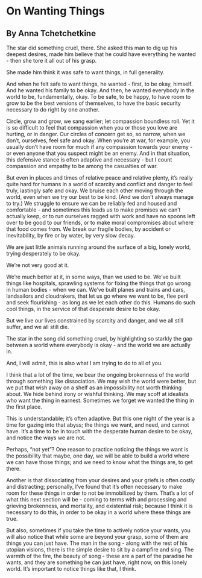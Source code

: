 # On Wanting Things
## By Anna Tchetchetkine

The star did something cruel, there. She asked this man to dig up his deepest desires, made him believe that he could have everything he wanted - then she tore it all out of his grasp.

She made him think it was safe to want things, in full generality.

And when he felt safe to want things, he wanted - first, to be okay, himself. And he wanted his family to be okay. And then, he wanted everybody in the world to be, fundamentally, okay. To be safe, to be happy, to have room to grow to be the best versions of themselves, to have the basic security necessary to do right by one another.

Circle, grow and grow, we sang earlier; let compassion boundless roll. Yet it is so difficult to feel that compassion when you or those you love are hurting, or in danger. Our circles of concern get so, so narrow, when we don’t, ourselves, feel safe and okay. When you’re at war, for example, you usually don’t have room for much if any compassion towards your enemy - or even anyone that you suspect might be an enemy. And in that situation, this defensive stance is often adaptive and necessary - but I count compassion and empathy to be among the casualties of war.

But even in places and times of relative peace and relative plenty, it’s really quite hard for humans in a world of scarcity and conflict and danger to feel truly, lastingly safe and okay. We bruise each other moving through the world, even when we try our best to be kind. (And we don’t always manage to try.) We struggle to ensure we can be reliably fed and housed and comfortable - and sometimes this leads us to make promises we can’t actually keep, or to run ourselves ragged with work and have no spoons left over to be good to our friends, or to make moral compromises about where that food comes from. We break our fragile bodies, by accident or inevitability, by fire or by water, by very slow decay.

We are just little animals running around the surface of a big, lonely world, trying desperately to be okay.

We’re not very good at it.

We’re much better at it, in some ways, than we used to be. We’ve built things like hospitals, sprawling systems for fixing the things that go wrong in human bodies - when we can. We’ve built planes and trains and cars, landsailors and cloudrakers, that let us go where we want to be, flee peril and seek flourishing - as long as we let each other do this. Humans do such cool things, in the service of that desperate desire to be okay.

But we live our lives constrained by scarcity and danger, and we all still suffer, and we all still die.

The star in the song did something cruel, by highlighting so starkly the gap between a world where everybody is okay - and the world we are actually in.

And, I will admit, this is also what I am trying to do to all of you.

I think that a lot of the time, we bear the ongoing brokenness of the world through something like dissociation. We may wish the world were better, but we put that wish away on a shelf as an impossibility not worth thinking about. We hide behind irony or wishful thinking. We may scoff at idealists who want the thing in earnest. Sometimes we forget we wanted the thing in the first place.

This is understandable; it’s often adaptive. But this one night of the year is a time for gazing into that abyss; the things we want, and need, and cannot have. It’s a time to be in touch with the desperate human desire to be okay, and notice the ways we are not.

Perhaps, “not yet”? One reason to practice noticing the things we want is the possibility that maybe, one day, we will be able to build a world where we can have those things; and we need to know what the things are, to get there.

Another is that dissociating from your desires and your griefs is often costly and distracting; personally, I’ve found that it’s often necessary to make room for these things in order to not be immobilized by them.  That’s a lot of what this next section will be - coming to terms with and processing and grieving brokenness, and mortality, and existential risk; because I think it is necessary to do this, in order to be okay in a world where these things are true.

But also, sometimes if you take the time to actively notice your wants, you will also notice that while some are beyond your grasp, some of them are things you can just have. The man in the song - along with the rest of his utopian visions, there is the simple desire to sit by a campfire and sing. The warmth of the fire, the beauty of song - these are a part of the paradise he wants, and they are something he can just have, right now, on this lonely world. It’s important to notice things like that, I think.